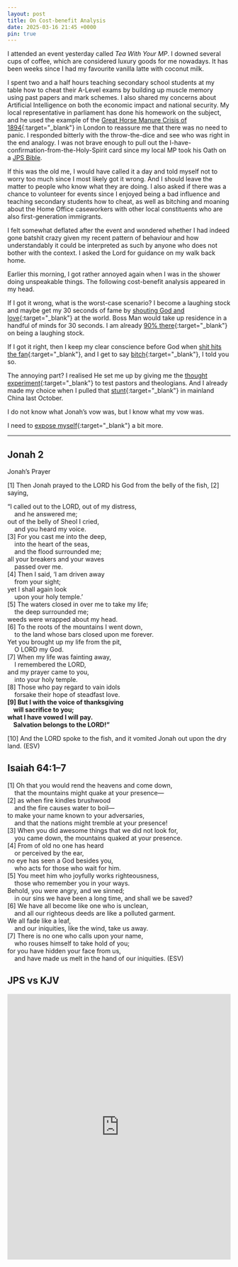 ```yaml
---
layout: post
title: On Cost-benefit Analysis
date: 2025-03-16 21:45 +0000
pin: true
---
```


I attended an event yesterday called _Tea With Your MP_. I downed several cups of coffee, which are considered luxury goods for me nowadays. It has been weeks since I had my favourite vanilla latte with coconut milk.

I spent two and a half hours teaching secondary school students at my table how to cheat their A-Level exams by building up muscle memory using past papers and mark schemes. I also shared my concerns about Artificial Intelligence on both the economic impact and national security. My local representative in parliament has done his homework on the subject, and he used the example of the [Great Horse Manure Crisis of 1894](https://en.wikipedia.org/wiki/Great_horse_manure_crisis_of_1894){:target="_blank"} in London to reassure me that there was no need to panic. I responded bitterly with the throw-the-dice and see who was right in the end analogy. I was not brave enough to pull out the I-have-confirmation-from-the-Holy-Spirit card since my local MP took his Oath on a [JPS Bible](#jps-vs-kjv).

If this was the old me, I would have called it a day and told myself not to worry too much since I most likely got it wrong. And I should leave the matter to people who know what they are doing. I also asked if there was a chance to volunteer for events since I enjoyed being a bad influence and teaching secondary students how to cheat, as well as bitching and moaning about the Home Office caseworkers with other local constituents who are also first-generation immigrants.

I felt somewhat deflated after the event and wondered whether I had indeed gone batshit crazy given my recent pattern of behaviour and how understandably it could be interpreted as such by anyone who does not bother with the context. I asked the Lord for guidance on my walk back home.

Earlier this morning, I got rather annoyed again when I was in the shower doing unspeakable things. The following cost-benefit analysis appeared in my head.

If I got it wrong, what is the worst-case scenario? I become a laughing stock and maybe get my 30 seconds of fame by [shouting God and love](../on-legislature/){:target="_blank"} at the world. Boss Man would take up residence in a handful of minds for 30 seconds. I am already [90% there](../on-sexual-theology/){:target="_blank"} on being a laughing stock.

If I got it right, then I keep my clear conscience before God when [shit hits the fan](https://letter.hesaid.love/){:target="_blank"}, and I get to say [bitch](../on-money-and-fiscal-policy/#challenge){:target="_blank"}, I told you so.

The annoying part? I realised He set me up by giving me the [thought experiment](../on-gethsemane/){:target="_blank"} to test pastors and theologians. And I already made my choice when I pulled that [stunt](../reasoning-behind-preaching-mainland-china-jonah-style/){:target="_blank"} in mainland China last October.

I do not know what Jonah’s vow was, but I know what my vow was.

I need to [expose myself](https://en.wikipedia.org/wiki/Politically_exposed_person){:target="_blank"} a bit more.

---

## Jonah 2

Jonah’s Prayer

[1] Then Jonah prayed to the LORD his God from the belly of the fish, [2] saying,

 “I called out to the LORD, out of my distress,<br>
  &nbsp;&nbsp;&nbsp;&nbsp;and he answered me;<br>
 out of the belly of Sheol I cried,<br>
  &nbsp;&nbsp;&nbsp;&nbsp;and you heard my voice.<br>
 [3] For you cast me into the deep,<br>
  &nbsp;&nbsp;&nbsp;&nbsp;into the heart of the seas,<br>
  &nbsp;&nbsp;&nbsp;&nbsp;and the flood surrounded me;<br>
 all your breakers and your waves<br>
  &nbsp;&nbsp;&nbsp;&nbsp;passed over me.<br>
 [4] Then I said, ‘I am driven away<br>
  &nbsp;&nbsp;&nbsp;&nbsp;from your sight;<br>
 yet I shall again look<br>
  &nbsp;&nbsp;&nbsp;&nbsp;upon your holy temple.’<br>
 [5] The waters closed in over me to take my life;<br>
  &nbsp;&nbsp;&nbsp;&nbsp;the deep surrounded me;<br>
 weeds were wrapped about my head.<br>
 [6] To the roots of the mountains I went down,<br>
  &nbsp;&nbsp;&nbsp;&nbsp;to the land whose bars closed upon me forever.<br>
 Yet you brought up my life from the pit,<br>
  &nbsp;&nbsp;&nbsp;&nbsp;O LORD my God.<br>
 [7] When my life was fainting away,<br>
  &nbsp;&nbsp;&nbsp;&nbsp;I remembered the LORD,<br>
 and my prayer came to you,<br>
  &nbsp;&nbsp;&nbsp;&nbsp;into your holy temple.<br>
 [8] Those who pay regard to vain idols<br>
  &nbsp;&nbsp;&nbsp;&nbsp;forsake their hope of steadfast love.<br>
 <b>[9] But I with the voice of thanksgiving<br>
  &nbsp;&nbsp;&nbsp;&nbsp;will sacrifice to you;<br>
 what I have vowed I will pay.<br>
  &nbsp;&nbsp;&nbsp;&nbsp;Salvation belongs to the LORD!”</b><br>

 [10] And the LORD spoke to the fish, and it vomited Jonah out upon the dry land. (ESV)

## Isaiah 64:1–7

 [1] Oh that you would rend the heavens and come down,<br>
  &nbsp;&nbsp;&nbsp;&nbsp;that the mountains might quake at your presence—<br>
 [2] as when fire kindles brushwood<br>
  &nbsp;&nbsp;&nbsp;&nbsp;and the fire causes water to boil—<br>
 to make your name known to your adversaries,<br>
  &nbsp;&nbsp;&nbsp;&nbsp;and that the nations might tremble at your presence!<br>
 [3] When you did awesome things that we did not look for,<br>
  &nbsp;&nbsp;&nbsp;&nbsp;you came down, the mountains quaked at your presence.<br>
 [4] From of old no one has heard<br>
  &nbsp;&nbsp;&nbsp;&nbsp;or perceived by the ear,<br>
 no eye has seen a God besides you,<br>
  &nbsp;&nbsp;&nbsp;&nbsp;who acts for those who wait for him.<br>
 [5] You meet him who joyfully works righteousness,<br>
  &nbsp;&nbsp;&nbsp;&nbsp;those who remember you in your ways.<br>
 Behold, you were angry, and we sinned;<br>
  &nbsp;&nbsp;&nbsp;&nbsp;in our sins we have been a long time, and shall we be saved?<br>
 [6] We have all become like one who is unclean,<br>
  &nbsp;&nbsp;&nbsp;&nbsp;and all our righteous deeds are like a polluted garment.<br>
 We all fade like a leaf,<br>
  &nbsp;&nbsp;&nbsp;&nbsp;and our iniquities, like the wind, take us away.<br>
 [7] There is no one who calls upon your name,<br>
  &nbsp;&nbsp;&nbsp;&nbsp;who rouses himself to take hold of you;<br>
 for you have hidden your face from us,<br>
  &nbsp;&nbsp;&nbsp;&nbsp;and have made us melt in the hand of our iniquities. (ESV)<br>

## JPS vs KJV

<embed src="https://dl.hesaid.love/JPS_vs_KJV_Comparison.pdf" type="application/pdf" width="100%" height="600px" />

